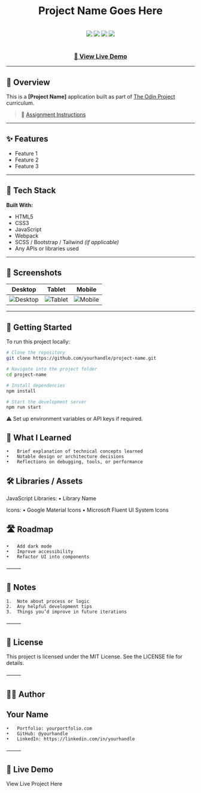 <div align="center">
  <br>
  <h1>Project Name Goes Here</h1>
  <br>
  <div>
    <img src="https://img.shields.io/static/v1?label=&message=HTML&color=E34F26&style=for-the-badge&logo=HTML5&logoColor=white">
    <img src="https://img.shields.io/static/v1?label=&message=CSS&color=1572B6&style=for-the-badge&logo=CSS3&logoColor=white">
    <img src="https://img.shields.io/static/v1?label=&message=JavaScript&color=F7DF1E&style=for-the-badge&logo=javascript&logoColor=black">
    <img src="https://img.shields.io/static/v1?label=&message=Webpack&color=8DD6F9&style=for-the-badge&logo=webpack&logoColor=black">
  </div>
  <br>
  <h3><b><a href="#live-demo">🔗 View Live Demo</a></b></h3>
</div>

---

## 📖 Overview

This is a **[Project Name]** application built as part of [The Odin Project](https://www.theodinproject.com) curriculum.

> 📘 [Assignment Instructions](#link-to-assignment)

---

## ✨ Features

- Feature 1  
- Feature 2  
- Feature 3  

---

## 🔧 Tech Stack

**Built With:**

- HTML5  
- CSS3  
- JavaScript  
- Webpack  
- SCSS / Bootstrap / Tailwind *(if applicable)*  
- Any APIs or libraries used  

---

## 📸 Screenshots

| Desktop | Tablet | Mobile |
|--------|--------|--------|
| ![Desktop](./readme-assets/Desktop.png) | ![Tablet](./readme-assets/Tablet.png) | ![Mobile](./readme-assets/Mobile.png) |

---

## 🚀 Getting Started

To run this project locally:

```bash
# Clone the repository
git clone https://github.com/yourhandle/project-name.git

# Navigate into the project folder
cd project-name

# Install dependencies
npm install

# Start the development server
npm run start

```

⚠️ Set up environment variables or API keys if required.



## 🧠 What I Learned
	•	Brief explanation of technical concepts learned
	•	Notable design or architecture decisions
	•	Reflections on debugging, tools, or performance



## 🛠️ Libraries / Assets

JavaScript Libraries:
	•	Library Name

Icons:
	•	Google Material Icons
	•	Microsoft Fluent UI System Icons


## 🛣️ Roadmap
	•	Add dark mode
	•	Improve accessibility
	•	Refactor UI into components

⸻

## 🧪 Notes
	1.	Note about process or logic
	2.	Any helpful development tips
	3.	Things you’d improve in future iterations

⸻

## 📄 License

This project is licensed under the MIT License. See the LICENSE file for details.

⸻

## 🙋‍♂️ Author

## Your Name
	•	Portfolio: yourportfolio.com
	•	GitHub: @yourhandle
	•	LinkedIn: https://linkedin.com/in/yourhandle

⸻

## 🔗 Live Demo

View Live Project Here
